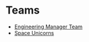 # Teams

- [Engineering Manager Team](engineering_management_team.md)
- [Space Unicorns](space_unicorns_team.md)